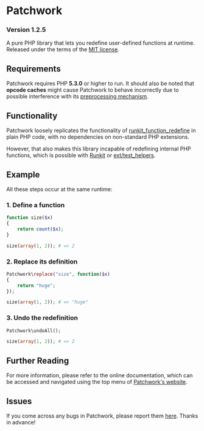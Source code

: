 # Patchwork

### Version 1.2.5

A pure PHP library that lets you redefine user-defined functions at runtime. Released under the terms of the [MIT license](http://www.opensource.org/licenses/mit-license.php).

## Requirements

Patchwork requires PHP **5.3.0** or higher to run. It should also be noted that **opcode caches** might cause Patchwork to behave incorrectly due to possible interference with its [preprocessing mechanism](http://antecedent.github.com/patchwork/docs/implementation.html#preprocessing-code).

## Functionality

Patchwork loosely replicates the functionality of [runkit_function_redefine](http://php.net/manual/en/function.runkit-function-redefine.php) in plain PHP code, with no dependencies on non-standard PHP extensions.

However, that also makes this library incapable of redefining internal PHP functions, which is possible with [Runkit](http://php.net/manual/en/book.runkit.php) or [ext/test_helpers](https://github.com/sebastianbergmann/php-test-helpers).

## Example

All these steps occur at the same runtime:

### 1. Define a function

```php
function size($x)
{
    return count($x);
}

size(array(1, 2)); # => 2
```

### 2. Replace its definition

```php   
Patchwork\replace("size", function($x)
{
    return "huge";
});

size(array(1, 2)); # => "huge"
```

### 3. Undo the redefinition
 
```php       
Patchwork\undoAll();

size(array(1, 2)); # => 2
```

## Further Reading

For more information, please refer to the online documentation, which can be accessed and navigated using the top menu of [Patchwork's website](http://antecedent.github.com/patchwork/).

## Issues

If you come across any bugs in Patchwork, please report them [here](https://github.com/antecedent/patchwork/issues). Thanks in advance!

